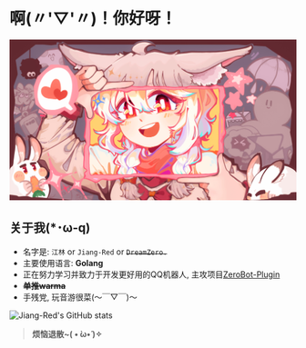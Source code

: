 # 啊(〃'▽'〃)！你好呀！
![warma!](warma.jpg "warma图镇楼")
## 关于我(*･ω-q) 
- 名字是: `江林` or `Jiang-Red` or ~~`DreamZero.`~~
- 主要使用语言: **Golang**
- 正在努力学习并致力于开发更好用的QQ机器人, 主攻项目[ZeroBot-Plugin](https://github.com/FloatTech/ZeroBot-Plugin)
- **~~单推warma~~**
- 手残党, 玩音游很菜(～￣▽￣)～ 


![Jiang-Red's GitHub stats](https://github-readme-stats.vercel.app/api?username=Jiang-Red&show_icons=true "菜")

> **烦恼退散~( • ̀ω•́ )✧**
